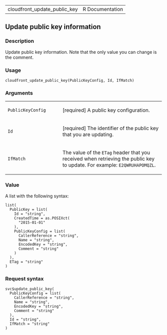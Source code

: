 <table style="width: 100%;">
<tbody>
<tr class="odd">
<td>cloudfront_update_public_key</td>
<td style="text-align: right;">R Documentation</td>
</tr>
</tbody>
</table>

## Update public key information

### Description

Update public key information. Note that the only value you can change
is the comment.

### Usage

    cloudfront_update_public_key(PublicKeyConfig, Id, IfMatch)

### Arguments

<table>
<colgroup>
<col style="width: 35%" />
<col style="width: 65%" />
</colgroup>
<tbody>
<tr class="odd">
<td><code
id="cloudfront_update_public_key_:_PublicKeyConfig">PublicKeyConfig</code></td>
<td><p>[required] A public key configuration.</p></td>
</tr>
<tr class="even">
<td><code id="cloudfront_update_public_key_:_Id">Id</code></td>
<td><p>[required] The identifier of the public key that you are
updating.</p></td>
</tr>
<tr class="odd">
<td><code
id="cloudfront_update_public_key_:_IfMatch">IfMatch</code></td>
<td><p>The value of the <code>ETag</code> header that you received when
retrieving the public key to update. For example:
<code>E2QWRUHAPOMQZL</code>.</p></td>
</tr>
</tbody>
</table>

### Value

A list with the following syntax:

    list(
      PublicKey = list(
        Id = "string",
        CreatedTime = as.POSIXct(
          "2015-01-01"
        ),
        PublicKeyConfig = list(
          CallerReference = "string",
          Name = "string",
          EncodedKey = "string",
          Comment = "string"
        )
      ),
      ETag = "string"
    )

### Request syntax

    svc$update_public_key(
      PublicKeyConfig = list(
        CallerReference = "string",
        Name = "string",
        EncodedKey = "string",
        Comment = "string"
      ),
      Id = "string",
      IfMatch = "string"
    )
